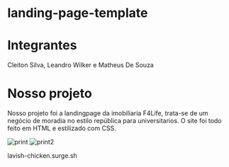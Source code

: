 # landing-page-template

# Integrantes
Cleiton Silva, Leandro Wilker e Matheus De Souza

# Nosso projeto
Nosso projeto foi a landingpage da imobiliaria F4Life, trata-se de um negócio de moradia no estilo república para universitarios. O site foi todo feito em HTML e estilizado com CSS.

![print](https://user-images.githubusercontent.com/73656973/125124512-943f6700-e0ce-11eb-874f-d9fa024aafc2.png)
![print2](https://user-images.githubusercontent.com/73656973/125124516-973a5780-e0ce-11eb-8311-b7b36f782cbb.png)

lavish-chicken.surge.sh
